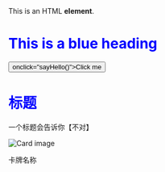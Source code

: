 

 <div>
     This is an HTML <b>element</b>.
 </div>

 <style>
     h1 {
         color: blue;
     }
 </style> 
<h1>This is a blue heading</h1>



 <script>
     function sayHello() {
         alert('Hello from JavaScript');
     }
 </script> 
<button> οnclick="sayHello()">Click me</button>

<!DOCTYPE html>
<html lang="en">
<head>
<meta charset="UTF-8">
<meta name="viewport" content="width=device-width, initial-scale=1.0">
<title>Card Layout</title>
<link rel="stylesheet" href="styles.css">
</head>
<body>
<div class="container">
  <div class="header">
    <h1>标题</h1>
    <p>一个标题会告诉你【不对】</p>
  </div>
  <div class="card-container">
    <!-- Card 1 -->
    <div class="card">
      <img src="path_to_image" alt="Card image">
      <p>卡牌名称</p>
    </div>
    <!-- Repeat for other cards -->
  </div>
</div>
<script src="script.js"></script>
</body>
</html>



